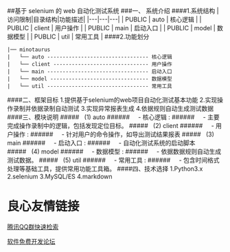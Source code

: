 ##基于 selenium 的 web 自动化测试系统###一、 系统介绍####1.系统结构|访问限制|目录结构|功能描述||---|---|---|| PUBLIC  | auto   | 核心逻辑 || PUBLIC  | client | 用户操作 || PUBLIC  | main   | 启动入口 || PUBLIC  | model  | 数据模型 || PUBLIC  | util   | 常用工具 |####2.功能划分```|── minotaurus|   └── auto --------------------------------- 核心逻辑|   └── client ------------------------------- 用户操作|   └── main --------------------------------- 启动入口|   └── model -------------------------------- 数据模型|   └── util --------------------------------- 常用工具```####二、框架目标1.提供基于selenium的web项目自动化测试基本功能 2.实现操作录制并依据录制自动测试 3.实现异常报表生成 4.依据规则自动生成测试数据 ####三、模块说明#####&nbsp;&nbsp;&nbsp;(1) auto ######&nbsp;&nbsp;&nbsp;&nbsp;&nbsp;- 核心逻辑 : ######&nbsp;&nbsp;&nbsp;&nbsp;&nbsp;- 主要完成操作录制中的逻辑，包括发现定位目标。 #####&nbsp;&nbsp;&nbsp;(2) client ######&nbsp;&nbsp;&nbsp;&nbsp;&nbsp;- 用户操作 :######&nbsp;&nbsp;&nbsp;&nbsp;&nbsp;- 针对用户的命令操作，如导出测试结果报表 #####&nbsp;&nbsp;&nbsp;(3) main ######&nbsp;&nbsp;&nbsp;&nbsp;&nbsp;- 启动入口 :######&nbsp;&nbsp;&nbsp;&nbsp;&nbsp;- 自动化测试系统的启动脚本 #####&nbsp;&nbsp;&nbsp;(4) model ######&nbsp;&nbsp;&nbsp;&nbsp;&nbsp;- 数据模型 : ######&nbsp;&nbsp;&nbsp;&nbsp;&nbsp;- 依据数据规则自动生成测试数据。#####&nbsp;&nbsp;&nbsp;(5) util ######&nbsp;&nbsp;&nbsp;&nbsp;&nbsp;- 常用工具 : ######&nbsp;&nbsp;&nbsp;&nbsp;&nbsp;- 包含时间格式处理等基础工具，提供常用功能工具箱。####四、技术选择1.Python3.x 2.selenium 3.MySQL/ES 4.markdown 

 # 良心友情链接

[腾讯QQ群快速检索](http://u.720life.cn/s/8cf73f7c)

[软件免费开发论坛](http://u.720life.cn/s/bbb01dc0)